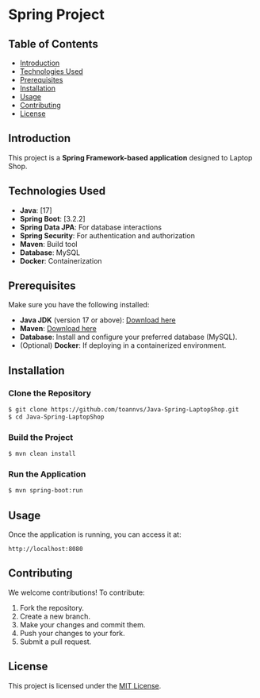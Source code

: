 # Spring Project

## Table of Contents
- [Introduction](#introduction)
- [Technologies Used](#technologies-used)
- [Prerequisites](#prerequisites)
- [Installation](#installation)
- [Usage](#usage)
- [Contributing](#contributing)
- [License](#license)

## Introduction
This project is a **Spring Framework-based application** designed to Laptop Shop.

## Technologies Used
- **Java**: [17]
- **Spring Boot**: [3.2.2]
- **Spring Data JPA**: For database interactions
- **Spring Security**: For authentication and authorization
- **Maven**: Build tool
- **Database**: MySQL
- **Docker**: Containerization

## Prerequisites
Make sure you have the following installed:
- **Java JDK** (version 17 or above): [Download here](https://www.oracle.com/java/technologies/javase-downloads.html)
- **Maven**: [Download here](https://maven.apache.org/download.cgi)
- **Database**: Install and configure your preferred database (MySQL).
- (Optional) **Docker**: If deploying in a containerized environment.

## Installation

### Clone the Repository
```bash
$ git clone https://github.com/toannvs/Java-Spring-LaptopShop.git
$ cd Java-Spring-LaptopShop
```

### Build the Project
```bash
$ mvn clean install
```

### Run the Application
```bash
$ mvn spring-boot:run
```

## Usage
Once the application is running, you can access it at:
```
http://localhost:8080
```

## Contributing
We welcome contributions! To contribute:
1. Fork the repository.
2. Create a new branch.
3. Make your changes and commit them.
4. Push your changes to your fork.
5. Submit a pull request.

## License
This project is licensed under the [MIT License](LICENSE).
